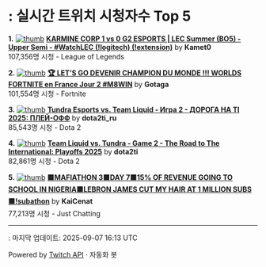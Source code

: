 # : 실시간 트위치 시청자수 Top 5

**1.** [![thumb](https://static-cdn.jtvnw.net/previews-ttv/live_user_kamet0-320x180.jpg)](https://twitch.tv/Kamet0)
**[KARMINE CORP 1 vs 0 G2 ESPORTS | LEC Summer (BO5) - Upper Semi - #WatchLEC  (!logitech) (!extension)](https://twitch.tv/Kamet0)** by **Kamet0**<br>107,356명 시청  - League of Legends

**2.** [![thumb](https://static-cdn.jtvnw.net/previews-ttv/live_user_gotaga-320x180.jpg)](https://twitch.tv/Gotaga)
**[🏆 LET’S GO DEVENIR CHAMPION DU MONDE !!! WORLDS FORTNITE en France Jour 2 #M8WIN](https://twitch.tv/Gotaga)** by **Gotaga**<br>101,554명 시청  - Fortnite

**3.** [![thumb](https://static-cdn.jtvnw.net/previews-ttv/live_user_dota2ti_ru-320x180.jpg)](https://twitch.tv/dota2ti_ru)
**[Tundra Esports vs. Team Liquid - Игра 2 - ДОРОГА НА TI 2025: ПЛЕЙ-ОФФ](https://twitch.tv/dota2ti_ru)** by **dota2ti_ru**<br>85,543명 시청  - Dota 2

**4.** [![thumb](https://static-cdn.jtvnw.net/previews-ttv/live_user_dota2ti-320x180.jpg)](https://twitch.tv/dota2ti)
**[Team Liquid vs. Tundra - Game 2 - The Road to The International: Playoffs 2025](https://twitch.tv/dota2ti)** by **dota2ti**<br>82,861명 시청  - Dota 2

**5.** [![thumb](https://static-cdn.jtvnw.net/previews-ttv/live_user_kaicenat-320x180.jpg)](https://twitch.tv/KaiCenat)
**[🟪MAFIATHON 3🟪DAY 7🟪15% OF REVENUE GOING TO SCHOOL IN NIGERIA🟪LEBRON JAMES CUT MY HAIR AT 1 MILLION SUBS🟪!subathon](https://twitch.tv/KaiCenat)** by **KaiCenat**<br>77,213명 시청  - Just Chatting


---
: 마지막 업데이트: 2025-09-07 16:13 UTC

Powered by [Twitch API](https://dev.twitch.tv/docs/api/reference) · 자동화 봇